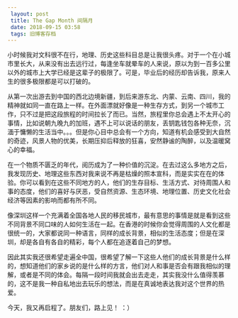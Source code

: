 ```yaml
---
 layout: post
 title: The Gap Month 间隔月
 date: 2018-09-15 03:58
 tags: 旧博客存档
---
```

小时候我对文科很不在行，地理、历史这些科目总是让我很头疼。对于一个在小城市里长大，从来没有出去远行过，每逢坐车就晕车的人来说，原以为到一百多公里以外的城市上大学已经是这辈子的极限了。可是，毕业后的经历却告诉我，原来人生的很多极限都是可以打破的。

从第一次出游去到中国的西北边境新疆，到后来游东北、内蒙、云南、四川，我的精神就如同一直在路上一样。在外面漂就好像是一种生存方式，到另一个城市工作，只不过是把这段旅程的时间拉长了而已。当然，旅程里你总会遇上不太开心的事情，比如说朝九晚九的加班，遇不上可以说话的朋友，丢钥匙钱包各种无奈，沉湎于慵懒的生活当中。。。但是你心目中总会有一个方向，知道有机会感受到大自然的奇迹，风景人物的优美，长期压抑后释放的狂喜，安然静谧的陶醉，以及温暖窝心的幸福。

在一个物质不匮乏的年代，阅历成为了一种价值的沉淀。在去过这么多地方之后，我发现历史、地理这些东西对我来说不再是枯燥的照本宣科，而是实实在在的体验。你可以看到在这些不同地方的人，他们的生存目标、生活方式、对待周围人和事的态度，他们的喜好与厌恶，受自然资源、生态环境、地理位置、历史文化社会经济等因素的影响而都有所不同。

像深圳这样一个充满着全国各地人民的移民城市，最有意思的事情是就是看到这些不同背景不同口味的人如何生活在一起。在香港的时候你会觉得周围的人文化都是很统一的，大家都说同一种语言，同样的成长背景，相似的生活态度；但是在深圳，却是各自有各自的精彩，每个人都在追逐着自己的梦想。

因此其实我还很希望走遍全中国，很希望了解一下这些人他们的成长背景是什么样的，想知道他们的家乡说的是什么样的方言，他们对人和事是否会有跟我相似的理解，或者是不同的体会。每隔一段时间我就会出去走走，其实我没什么值得羡慕的，这不是我一种自私地出去玩乐的想法，而是在真诚地表达我对这个世界的热爱。

今天，我又再启程了。朋友们，路上见！ ：）

